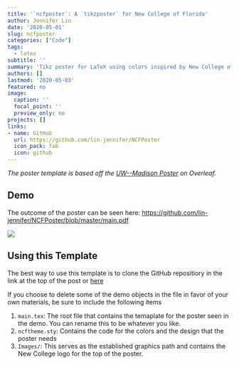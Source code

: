 ```yaml
---
title: '`ncfposter`: A `tikzposter` for New College of Florida'
author: Jennifer Lin
date: '2020-05-01'
slug: ncfposter
categories: ["Code"]
tags:
  - latex
subtitle: ''
summary: 'Tikz poster for LaTeX using colors inspired by New College of Florida'
authors: []
lastmod: '2020-05-03'
featured: no
image:
  caption: ''
  focal_point: ''
  preview_only: no
projects: []
links:
- name: GitHub
  url: https://github.com/lin-jennifer/NCFPoster
  icon_pack: fab
  icon: github
---
```


*The poster template is based off the [UW--Madison Poster](https://www.overleaf.com/latex/templates/uw-madison-poster-template/tfbyxyhbymsq) on Overleaf.*

## Demo

The outcome of the poster can be seen here: https://github.com/lin-jennifer/NCFPoster/blob/master/main.pdf

![](/code/ncfposter.png)

## Using this Template

The best way to use this template is to clone the GitHub repositiory in the link at the top of the post or [here](https://github.com/lin-jennifer/NCFPoster)

If you choose to delete some of the demo objects in the file in favor of your own materials, be sure to include the following items

1. `main.tex`: The root file that contains the temaplate for the poster seen in the demo. You can rename this to be whatever you like.
2. `ncftheme.sty`: Contains the code for the colors and the design that the poster needs
3. `Images/`: This serves as the established graphics path and contains the New College logo for the top of the poster.

